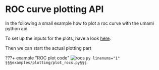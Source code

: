# ROC curve plotting API
In the following a small example how to plot a roc curve with the umami python api.

To set up the inputs for the plots, have a look [here](./index.md).

Then we can start the actual plotting part


???+ example "ROC plot code"
    ![rocs](../../ci_assets/roc.png)
    ```py linenums="1"
    §§§examples/plotting/plot_rocs.py§§§
    ```